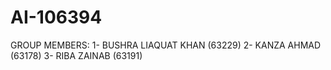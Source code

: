# AI-106394
GROUP MEMBERS:
1- BUSHRA LIAQUAT KHAN (63229)
2- KANZA AHMAD (63178)
3- RIBA ZAINAB (63191)
